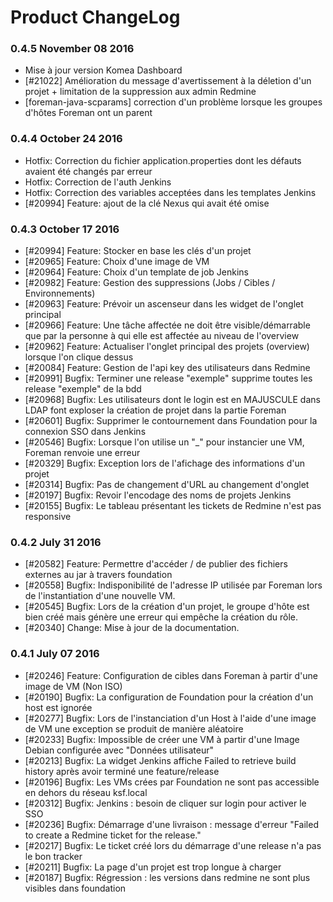 # Product ChangeLog

### 0.4.5 November 08 2016
  - Mise à jour version Komea Dashboard
  - [#21022] Amélioration du message d'avertissement à la déletion d'un projet + limitation de la suppression aux admin Redmine
  - [foreman-java-scparams] correction d'un problème lorsque les groupes d'hôtes Foreman ont un parent

### 0.4.4 October 24 2016
  - Hotfix: Correction du fichier application.properties dont les défauts avaient été changés par erreur
  - Hotfix: Correction de l'auth Jenkins
  - Hotfix: Correction des variables acceptées dans les templates Jenkins
  - [#20994] Feature: ajout de la clé Nexus qui avait été omise

### 0.4.3 October 17 2016
  - [#20994] Feature: Stocker en base les clés d'un projet
  - [#20965] Feature: Choix d'une image de VM
  - [#20964] Feature: Choix d'un template de job Jenkins
  - [#20982] Feature: Gestion des suppressions (Jobs / Cibles / Environnements)
  - [#20963] Feature: Prévoir un ascenseur dans les widget de l'onglet principal
  - [#20966] Feature: Une tâche affectée ne doit être visible/démarrable que par la personne à qui elle est affectée au niveau de l'overview
  - [#20962] Feature: Actualiser l'onglet principal des projets (overview) lorsque l'on clique dessus
  - [#20084] Feature: Gestion de l'api key des utilisateurs dans Redmine
  - [#20991] Bugfix: Terminer une release "exemple" supprime toutes les release "exemple" de la bdd
  - [#20968] Bugfix: Les utilisateurs dont le login est en MAJUSCULE dans LDAP font exploser la création de projet dans la partie Foreman
  - [#20601] Bugfix: Supprimer le contournement dans Foundation pour la connexion SSO dans Jenkins
  - [#20546] Bugfix: Lorsque l'on utilise un "_" pour instancier une VM, Foreman renvoie une erreur
  - [#20329] Bugfix: Exception lors de l'afichage des informations d'un projet
  - [#20314] Bugfix: Pas de changement d'URL au changement d'onglet
  - [#20197] Bugfix: Revoir l'encodage des noms de projets Jenkins
  - [#20155] Bugfix: Le tableau présentant les tickets de Redmine n'est pas responsive

### 0.4.2 July 31 2016
  - [#20582] Feature: Permettre d'accéder / de publier des fichiers externes au jar à travers foundation
  - [#20558] Bugfix: Indisponibilité de l'adresse IP utilisée par Foreman lors de l'instantiation d'une nouvelle VM.
  - [#20545] Bugfix: Lors de la création d'un projet, le groupe d'hôte est bien créé mais génère une erreur qui empêche la création du rôle.
  - [#20340] Change: Mise à jour de la documentation.

### 0.4.1 July 07 2016
  - [#20246] Feature: Configuration de cibles dans Foreman à partir d'une image de VM (Non ISO)
  - [#20190] Bugfix: La configuration de Foundation pour la création d'un host est ignorée
  - [#20277] Bugfix: Lors de l'instanciation d'un Host à l'aide d'une image de VM une exception se produit de manière aléatoire
  - [#20233] Bugfix: Impossible de créer une VM à partir d'une Image Debian configurée avec "Données utilisateur"
  - [#20213] Bugfix: La widget Jenkins affiche Failed to retrieve build history après avoir terminé une feature/release
  - [#20196] Bugfix: Les VMs crées par Foundation ne sont pas accessible en dehors du réseau ksf.local 
  - [#20312] Bugfix: Jenkins : besoin de cliquer sur login pour activer le SSO
  - [#20236] Bugfix: Démarrage d'une livraison : message d'erreur "Failed to create a Redmine ticket for the release."
  - [#20217] Bugfix: Le ticket créé lors du démarrage d'une release n'a pas le bon tracker
  - [#20211] Bugfix: La page d'un projet est trop longue à charger
  - [#20187] Bugfix: Régression : les versions dans redmine ne sont plus visibles dans foundation
